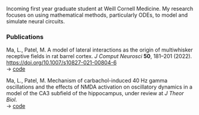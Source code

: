 Incoming first year graduate student at Weill Cornell Medicine. My research focuses on using mathematical methods, particularly ODEs, to model and simulate neural circuits. 

### Publications

Ma, L., Patel, M. A model of lateral interactions as the origin of multiwhisker receptive fields in rat barrel cortex. _J Comput Neurosci_ **50**, 181–201 (2022). https://doi.org/10.1007/s10827-021-00804-6  
-> [code](https://github.com/lma000/LateralBarrelModel)

Ma, L., Patel, M. Mechanism of carbachol-induced 40 Hz gamma oscillations and the effects of NMDA activation on oscillatory dynamics in a model of the CA3 subfield of the hippocampus, under review at _J Theor Biol_.   
-> [code](https://github.com/lma000/CA3OscModel)
